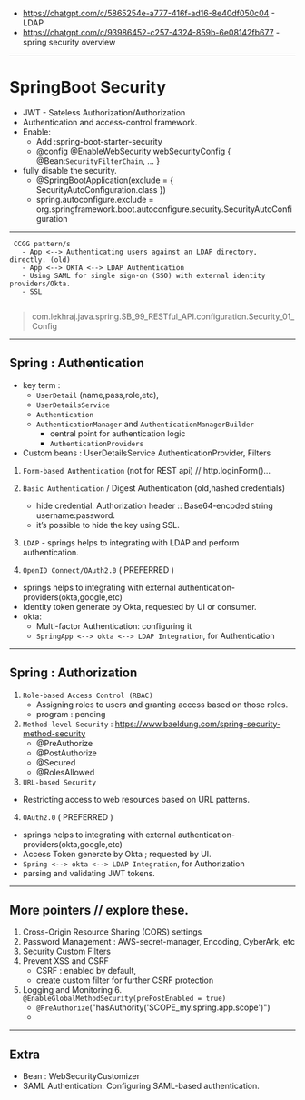 - https://chatgpt.com/c/5865254e-a777-416f-ad16-8e40df050c04 - LDAP
- https://chatgpt.com/c/93986452-c257-4324-859b-6e08142fb677 - spring security overview

---
# SpringBoot Security
- JWT - Sateless Authorization/Authorization
- Authentication and access-control framework.
- Enable:
  - Add :<artifactId>spring-boot-starter-security</artifactId>
  - @config @EnableWebSecurity webSecurityConfig { @Bean:`SecurityFilterChain`, ... }
- fully disable the security.
  - @SpringBootApplication(exclude = { SecurityAutoConfiguration.class })
  - spring.autoconfigure.exclude = org.springframework.boot.autoconfigure.security.SecurityAutoConfiguration

---
```
 CCGG pattern/s
   - App <--> Authenticating users against an LDAP directory, directly. (old)
   - App <--> OKTA <--> LDAP Authentication
   - Using SAML for single sign-on (SSO) with external identity providers/Okta.
   - SSL
   
```

> com.lekhraj.java.spring.SB_99_RESTful_API.configuration.Security_01_Config
---

## Spring : Authentication
- key term : 
  - `UserDetail` (name,pass,role,etc), 
  - `UserDetailsService`
  - `Authentication`
  - `AuthenticationManager` and `AuthenticationManagerBuilder`
    - central point for authentication logic
    - `AuthenticationProviders`  
- Custom beans :  UserDetailsService AuthenticationProvider, Filters

1. `Form-based Authentication` (not for REST api) // http.loginForm()...
2. `Basic Authentication` / Digest Authentication (old,hashed credentials)
    - hide credential: Authorization header :: Base64-encoded string username:password.
    - it’s possible to hide the key using SSL.
3. `LDAP` - springs helps to integrating with LDAP and perform authentication.
   
4. `OpenID Connect/OAuth2.0` ( PREFERRED )
  - springs helps to integrating with external authentication-providers(okta,google,etc)
  - Identity token generate by Okta, requested by UI or consumer.
  - okta:
    - Multi-factor Authentication: configuring it
    - `SpringApp <--> okta <--> LDAP Integration`, for Authentication

---

## Spring : Authorization
1. `Role-based Access Control (RBAC)`
   - Assigning roles to users and granting access based on those roles.
   - program : pending
2. `Method-level Security` : https://www.baeldung.com/spring-security-method-security
   - @PreAuthorize 
   - @PostAuthorize 
   - @Secured 
   - @RolesAllowed
3. `URL-based Security`
 - Restricting access to web resources based on URL patterns.

4. `OAuth2.0` ( PREFERRED )
 - springs helps to integrating with external authentication-providers(okta,google,etc)
 - Access Token generate by Okta ; requested by UI.
 - `Spring <--> okta <--> LDAP Integration`, for Authorization
 - parsing and validating JWT tokens.

---
## More pointers // explore these.
1. Cross-Origin Resource Sharing (CORS) settings
2. Password Management : AWS-secret-manager, Encoding, CyberArk, etc
3. Security Custom Filters <pending>
4. Prevent XSS and CSRF
   -  CSRF : enabled by default, 
   -  create custom filter for further CSRF protection
5. Logging and Monitoring
6.` @EnableGlobalMethodSecurity(prePostEnabled = true)`
   - `@PreAuthorize`("hasAuthority('SCOPE_my.spring.app.scope')")
   - 
 
---
## Extra
- Bean : WebSecurityCustomizer
- SAML Authentication: Configuring SAML-based authentication.



